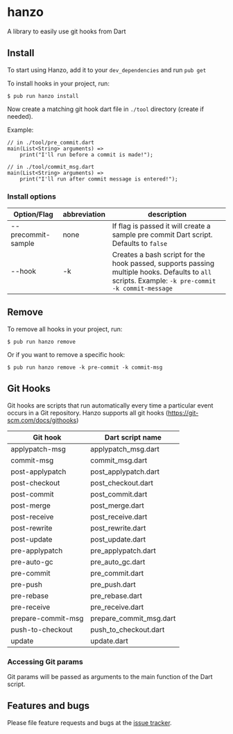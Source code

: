 # hanzo

A library to easily use git hooks from Dart

## Install

To start using Hanzo, add it to your `dev_dependencies` and run `pub get`

To install hooks in your project, run:

    $ pub run hanzo install
        
Now create a matching git hook dart file in `./tool` directory (create if needed).
    
Example:
    
    // in ./tool/pre_commit.dart
    main(List<String> arguments) => 
        print("I'll run before a commit is made!");

    // in ./tool/commit_msg.dart
    main(List<String> arguments) => 
        print("I'll run after commit message is entered!");
        

### Install options

| Option/Flag | abbreviation | description |
| -------- | ---------- | ---------- |
| --precommit-sample | none | If flag is passed it will create a sample pre commit Dart script. Defaults to `false` |
| --hook <hook-name> | -k | Creates a bash script for the hook passed, supports passing multiple hooks. Defaults to `all` scripts. Example: `-k pre-commit -k commit-message` |

## Remove

To remove all hooks in your project, run:

    $ pub run hanzo remove
    
Or if you want to remove a specific hook:
    
    $ pub run hanzo remove -k pre-commit -k commit-msg

## Git Hooks

Git hooks are scripts that run automatically every time a particular event occurs in a Git repository. 
Hanzo supports all git hooks (https://git-scm.com/docs/githooks)

| Git hook | Dart script name |
| -------- | ---------- |
| applypatch-msg | applypatch_msg.dart |
| commit-msg | commit_msg.dart |
| post-applypatch | post_applypatch.dart |
| post-checkout | post_checkout.dart |
| post-commit | post_commit.dart |
| post-merge | post_merge.dart |
| post-receive | post_receive.dart |
| post-rewrite | post_rewrite.dart |
| post-update | post_update.dart |
| pre-applypatch | pre_applypatch.dart |
| pre-auto-gc | pre_auto_gc.dart |
| pre-commit | pre_commit.dart |
| pre-push | pre_push.dart |
| pre-rebase | pre_rebase.dart |
| pre-receive | pre_receive.dart |
| prepare-commit-msg | prepare_commit_msg.dart |
| push-to-checkout | push_to_checkout.dart |
| update | update.dart |

### Accessing Git params

Git params will be passed as arguments to the main function of the Dart script.

## Features and bugs

Please file feature requests and bugs at the [issue tracker][tracker].

[tracker]: https://github.com/andresaraujo/hanzo/issues
